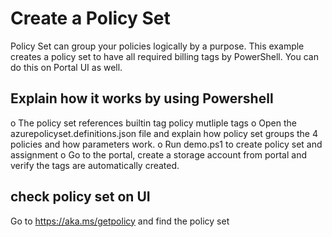 # Create a Policy Set

Policy Set can group your policies logically by a purpose. This example creates a policy set to have all required billing tags by PowerShell. You can do this on Portal UI as well. 

## Explain how it works by using Powershell

o	The policy set references builtin tag policy mutliple tags
o	Open the azurepolicyset.definitions.json file and explain how policy set groups the 4 policies and how parameters work.
o	Run demo.ps1 to create policy set and assignment
o	Go to the portal, create a storage account from portal and verify the tags are automatically created. 

## check policy set on UI
Go to https://aka.ms/getpolicy and find the policy set


